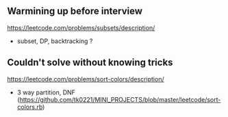 Warmining up before interview
------------------------------

https://leetcode.com/problems/subsets/description/

 - subset, DP, backtracking ?


Couldn't solve without knowing tricks
--------------------------------

https://leetcode.com/problems/sort-colors/description/

- 3 way partition, DNF (https://github.com/tk0221/MINI_PROJECTS/blob/master/leetcode/sort-colors.rb)
